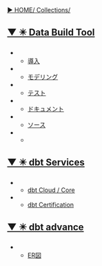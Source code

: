 [▶︎ HOME/ Collections/](https://gitpress.io/@sh16ma/collections)


## [▼ ✴️ Data Build Tool](https://gitpress.io/c/dbt__/)
- - [導入](dbt_init.md)
- - [モデリング](dbt_modeling.md)
- - [テスト](dbt_test.md)
- - [ドキュメント](dbt_doc.md)
- - [ソース](dbt_source.md)
- - []()


## [▼ ✴️ dbt Services](https://gitpress.io/c/dbt__/)
- - [dbt Cloud / Core](dbt_cloud.md)
- - [dbt Certification](dbt_certification.md)


## [▼ ✴️ dbt advance](https://gitpress.io/c/dbt__/)
- - [ER図](dbt_er.md)
